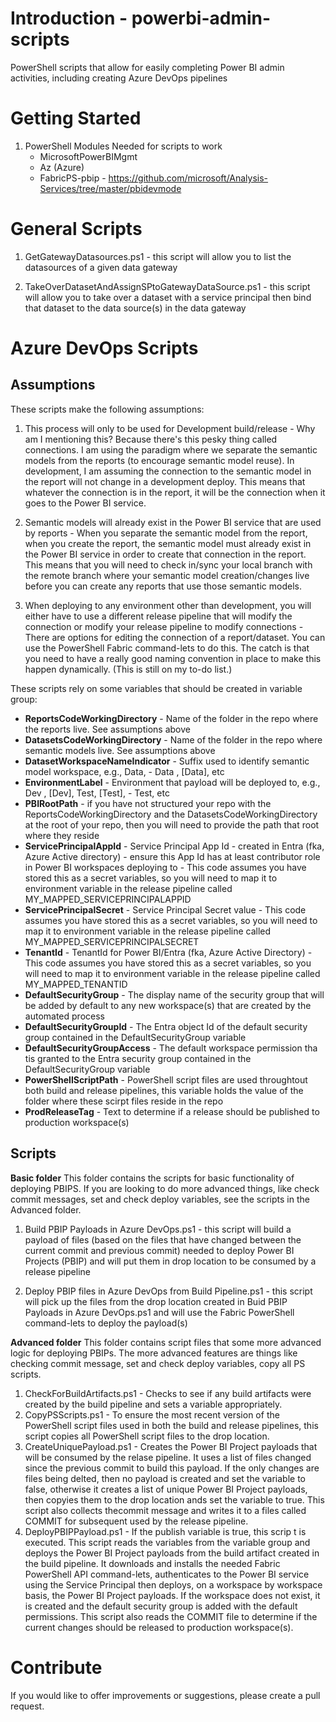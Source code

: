 # Introduction - powerbi-admin-scripts
PowerShell scripts that allow for easily completing Power BI admin activities, including
creating Azure DevOps pipelines

# Getting Started
1.	PowerShell Modules Needed for scripts to work
	- MicrosoftPowerBIMgmt
	- Az (Azure)
	- FabricPS-pbip - https://github.com/microsoft/Analysis-Services/tree/master/pbidevmode

# General Scripts
1.	GetGatewayDatasources.ps1 - this script will allow you to list the datasources of a given data gateway
	
2.	TakeOverDatasetAndAssignSPtoGatewayDataSource.ps1 - this script will allow you to take over a dataset with a service principal then bind that dataset to the data source(s) in the data gateway
	
# Azure DevOps Scripts
## Assumptions
These scripts make the following assumptions:
1.	This process will only to be used for Development build/release - Why am I mentioning this?  Because there's this pesky thing called connections.  I am using the paradigm where we separate the semantic models from the reports (to encourage semantic model reuse).  In development, I am assuming the connection to the semantic model in the report will not change in a development deploy.  This means that whatever the connection is in the report, it will be the connection when it goes to the Power BI service. 

2.	Semantic models will already exist in the Power BI service that are used by reports - When you separate the semantic model from the report, when you create the report, the semantic model must already exist in the Power BI service in order to create that connection in the report.  This means that you will need to check in/sync your local branch with the remote branch where your semantic model creation/changes live before you can create any reports that use those semantic models.

3.	When deploying to any environment other than development, you will either have to use a different release pipeline that will modify the connection or modify your release pipeline to modify connections - There are options for editing the connection of a report/dataset.  You can use the PowerShell Fabric command-lets to do this.  The catch is that you need to have a really good naming convention in place to make this happen dynamically.  (This is still on my to-do list.)
   
These scripts rely on some variables that should be created in variable group:
- **ReportsCodeWorkingDirectory** - Name of the folder in the repo where the reports live.  See assumptions above
- **DatasetsCodeWorkingDirectory** - Name of the folder in the repo where semantic models live.  See assumptions above
- **DatasetWorkspaceNameIndicator** - Suffix used to identify semantic model workspace, e.g., Data, - Data , [Data], etc
- **EnvironmentLabel** - Environment that payload will be deployed to, e.g., Dev , [Dev], Test, [Test], - Test, etc
- **PBIRootPath** - if you have not structured your repo with the ReportsCodeWorkingDirectory and the DatasetsCodeWorkingDirectory at the root of your repo, then you will need to provide the path that root where they reside
- **ServicePrincipalAppId** - Service Principal App Id - created in Entra (fka, Azure Active directory) - ensure this App Id has at least contributor role in Power BI workspaces deploying to - This code assumes you have stored this as a secret variables, so you will need to map it to environment variable in the release pipeline called MY_MAPPED_SERVICEPRINCIPALAPPID
- **ServicePrincipalSecret** - Service Principal Secret value - This code assumes you have stored this as a secret variables, so you will need to map it to environment variable in the release pipeline called MY_MAPPED_SERVICEPRINCIPALSECRET
- **TenantId** - TenantId for Power BI/Entra (fka, Azure Active Directory) - This code assumes you have stored this as a secret variables, so you will need to map it to environment variable in the release pipeline called MY_MAPPED_TENANTID
- **DefaultSecurityGroup** - The display name of the security group that will be added by default to any new workspace(s) that are created by the automated process 
- **DefaultSecurityGroupId** - The Entra object Id of the default security group contained in the DefaultSecurityGroup variable
- **DefaultSecurityGroupAccess** - The default workspace permission tha tis granted to the Entra security group contained in the DefaultSecurityGroup variable
- **PowerShellScriptPath** - PowerShell script files are used throughtout both build and release pipelines, this variable holds the value of the folder where these scirpt files reside in the repo
- **ProdReleaseTag** - Text to determine if a release should be published to production workspace(s)

## Scripts
**Basic folder**
This folder contains the scripts for basic functionality of deploying PBIPS.  If you are looking to do more advanced things, like check commit messages, set and check deploy variables, see the scripts in the Advanced folder.
1.	Build PBIP Payloads in Azure DevOps.ps1 - this script will build a payload of files (based on the files that have changed between the current commit and previous commit) needed to deploy Power BI Projects (PBIP) and will put them in drop location to be consumed by a release pipeline

2.	Deploy PBIP files in Azure DevOps from Build Pipeline.ps1 - this script will pick up the files from the drop location created in Buid PBIP Payloads in Azure DevOps.ps1 and will use the Fabric PowerShell command-lets to deploy the payload(s)

**Advanced folder**
This folder contains script files that some more advanced logic for deploying PBIPs.  The more advanced features are things like checking commit message, set and check deploy variables, copy all PS scripts.
1.  CheckForBuildArtifacts.ps1 - Checks to see if any build artifacts were created by the build pipeline and sets a variable appropriately.
2.  CopyPSScripts.ps1 - To ensure the most recent version of the PowerShell script files used in both the build and release pipelines, this script copies all PowerShell script files to the drop location.
3.  CreateUniquePayload.ps1 - Creates the Power BI Project payloads that will be consumed by the relase pipeline.  It uses a list of files changed since the previous commit to build this payload.  If the only changes are files being delted, then no payload is created and set the variable to false, otherwise it creates a list of unique Power BI Project payloads, then copyies them to the drop location ands set the variable to true.  This script also collects thecommit message and writes it to a files called COMMIT for subsequent used by the release pipeline.
4.  DeployPBIPPayload.ps1 - If the publish variable is true, this scrip t is executed.  This script reads the variables from the variable group and deploys the Power BI Project payloads from the build artifact created in the build pipeline.  It downloads and installs the needed Fabric PowerShell API command-lets, authenticates to the Power BI service using the Service Principal then deploys, on a workspace by workspace basis, the Power BI Project payloads.  If the workspace does not exist, it is created and the default security group is added with the default permissions.  This script also reads the COMMIT file to determine if the current changes should be released to production workspace(s).

# Contribute
If you would like to offer improvements or suggestions, please create a pull request.
